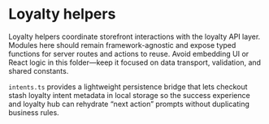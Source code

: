 # Loyalty helpers

Loyalty helpers coordinate storefront interactions with the loyalty API layer.
Modules here should remain framework-agnostic and expose typed functions for
server routes and actions to reuse. Avoid embedding UI or React logic in this
folder—keep it focused on data transport, validation, and shared constants.

`intents.ts` provides a lightweight persistence bridge that lets checkout stash
loyalty intent metadata in local storage so the success experience and loyalty
hub can rehydrate “next action” prompts without duplicating business rules.

